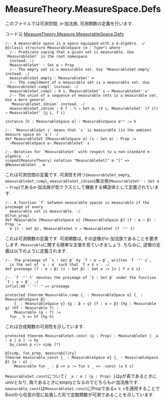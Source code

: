MeasureTheory.MeasureSpace.Defs
============================================

このファイルでは可測空間, $\sigma$-加法族, 可測関数の定義を行います.

コード元
[MeasureTheory.Measure.MeasurableSpace.Defs](https://leanprover-community.github.io/mathlib4_docs/Mathlib/MeasureTheory/Measure.MeasurableSpace.Defs.html)

``` lean4
/-- A measurable space is a space equipped with a σ-algebra. -/
@[class] structure MeasurableSpace (α : Type*) where
  /-- Predicate saying that a given set is measurable. Use `MeasurableSet` in the root namespace
  instead. -/
  MeasurableSet' : Set α → Prop
  /-- The empty set is a measurable set. Use `MeasurableSet.empty` instead. -/
  measurableSet_empty : MeasurableSet' ∅
  /-- The complement of a measurable set is a measurable set. Use `MeasurableSet.compl` instead. -/
  measurableSet_compl : ∀ s, MeasurableSet' s → MeasurableSet' sᶜ
  /-- The union of a sequence of measurable sets is a measurable set. Use a more general
  `MeasurableSet.iUnion` instead. -/
  measurableSet_iUnion : ∀ f : ℕ → Set α, (∀ i, MeasurableSet' (f i)) → MeasurableSet' (⋃ i, f i)

instance [h : MeasurableSpace α] : MeasurableSpace αᵒᵈ := h

/-- `MeasurableSet s` means that `s` is measurable (in the ambient measure space on `α`) -/
def MeasurableSet [MeasurableSpace α] (s : Set α) : Prop :=
  ‹MeasurableSpace α›.MeasurableSet' s

/-- Notation for `MeasurableSet` with respect to a non-standard σ-algebra. -/
scoped[MeasureTheory] notation "MeasurableSet[" m "]" => @MeasurableSet _ m
```
これは可測空間の定義です. 可測性を持つ(`measurableSet_empty`, `measurableSet_compl`, `measurableSet_iUnion`)集合族(`MeasurableSet' : Set α → Prop`)である$\sigma$-加法族が型クラスとして機能する構造体として定義されています.

``` lean4
/-- A function `f` between measurable spaces is measurable if the preimage of every
  measurable set is measurable. -/
@[fun_prop]
def Measurable [MeasurableSpace α] [MeasurableSpace β] (f : α → β) : Prop :=
  ∀ ⦃t : Set β⦄, MeasurableSet t → MeasurableSet (f ⁻¹' t)
```
これは可測関数の定義です. 可測関数は, その逆像が$\sigma$-加法族であることを要求します. `Measurable`に関する簡単な主張を見ていきましょう. ちなみに, 逆像の定義は以下のように定義されます.
``` lean4
/-- The preimage of `s : Set β` by `f : α → β`, written `f ⁻¹' s`,
  is the set of `x : α` such that `f x ∈ s`. -/
def preimage (f : α → β) (s : Set β) : Set α := {x | f x ∈ s}

/-- `f ⁻¹' t` denotes the preimage of `t : Set β` under the function `f : α → β`. -/
infixl:80 " ⁻¹' " => preimage
```

``` lean4
protected theorem Measurable.comp {_ : MeasurableSpace α} {_ : MeasurableSpace β}
    {_ : MeasurableSpace γ} {g : β → γ} {f : α → β} (hg : Measurable g) (hf : Measurable f) :
    Measurable (g ∘ f) :=
  fun _ h => hf (hg h)
```
これは合成関数の可測性を示しています.

``` lean4
protected theorem MeasurableSet.const (p : Prop) : MeasurableSet { _a : α | p } := by
  by_cases p <;> simp [*]

@[simp, fun_prop, measurability]
theorem measurable_const {_ : MeasurableSpace α} {_ : MeasurableSpace β} {a : α} :
    Measurable fun _ : β => a := fun s _ => .const (a ∈ s)
```
`MeasurableSet.const`について`{ _a : α | (p : Prop) }`は`p`が真であるときにunivとなり, 偽であるときにemptyとなるのでどちらも$\sigma$-加法族です. `measurable_const`は`MeasurableSet.const`にPropである`a ∈ s`を適用することでBoolから任意の型に拡張した形で定数関数が可測であることを示しています.
